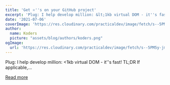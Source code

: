```yaml
---
title: 'Get ⭐''s on your GitHub project'
excerpt: 'Plug: I help develop million: &lt;1kb virtual DOM - it''s fast!            TL;DR   If applicable,...'
date: '2021-07-06'
coverImage: 'https://res.cloudinary.com/practicaldev/image/fetch/s--5PM5y-jm--/c_imagga_scale,f_auto,fl_progressive,h_420,q_auto,w_1000/https://dev-to-uploads.s3.amazonaws.com/uploads/articles/v5g09a1p25dmk8jfh9r9.png'
author:
  name: Koders
  picture: "assets/blog/authors/koders.png"
ogImage:
  url: 'https://res.cloudinary.com/practicaldev/image/fetch/s--5PM5y-jm--/c_imagga_scale,f_auto,fl_progressive,h_420,q_auto,w_1000/https://dev-to-uploads.s3.amazonaws.com/uploads/articles/v5g09a1p25dmk8jfh9r9.png'
---
```


Plug: I help develop million: &lt;1kb virtual DOM - it''s fast!            TL;DR   If applicable,...

[Read more](https://dev.to/aidenybai/get-s-on-your-github-project-17o1)
